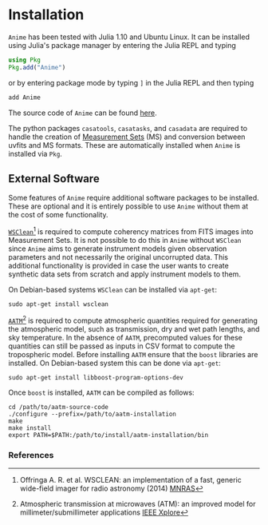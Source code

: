 # Installation

`Anime` has been tested with Julia 1.10 and Ubuntu Linux. It can be installed using Julia's package manager by entering the Julia REPL and typing
```julia
using Pkg
Pkg.add("Anime")
```
or by entering package mode by typing `]` in the Julia REPL and then typing
```julia
add Anime
```
The source code of `Anime` can be found [here](https://github.com/iniyannatarajan/Anime.jl).

The python packages `casatools`, `casatasks`, and `casadata` are required to handle the creation of [Measurement Sets](https://casa.nrao.edu/Memos/229.html) (MS) and conversion between uvfits and MS formats. These are automatically installed when `Anime` is installed via `Pkg`.

## External Software

Some features of `Anime` require additional software packages to be installed. These are optional and it is entirely possible to use `Anime` without them at the cost of some functionality.

[`WSClean`](https://wsclean.readthedocs.io/en/latest/)[^1] is required to compute coherency matrices from FITS images into Measurement Sets. It is not possible to do this in `Anime` without `WSClean` since `Anime` aims to generate instrument models given observation parameters and not necessarily the original uncorrupted data. This additional functionality is provided in case the user wants to create synthetic data sets from scratch and apply instrument models to them.

On Debian-based systems `WSClean` can be installed via `apt-get`:
```console
sudo apt-get install wsclean
```

[`AATM`](https://www.mrao.cam.ac.uk/~bn204/alma/atmomodel.html#aatm-download)[^2] is required to compute atmospheric quantities required for generating the atmospheric model, such as transmission, dry and wet path lengths, and sky temperature. In the absence of `AATM`, precomputed values for these quantities can still be passed as inputs in CSV format to compute the tropospheric model. Before installing `AATM` ensure that the `boost` libraries are installed. On Debian-based system this can be done via `apt-get`:
```console
sudo apt-get install libboost-program-options-dev
```
Once `boost` is installed, `AATM` can be compiled as follows:
```console
cd /path/to/aatm-source-code
./configure --prefix=/path/to/aatm-installation
make
make install
export PATH=$PATH:/path/to/install/aatm-installation/bin
```

### References
[^1]: Offringa A. R. et al. WSCLEAN: an implementation of a fast, generic wide-field imager for radio astronomy (2014) [MNRAS](https://academic.oup.com/mnras/article/444/1/606/1010067)
[^2]: Atmospheric transmission at microwaves (ATM): an improved model for millimeter/submillimeter applications [IEEE Xplore](https://ieeexplore.ieee.org/document/982447)
